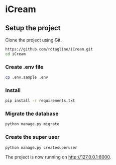 # iCream

## Setup the project

Clone the project using Git.

```sh
https://github.com/rdtagline/iCream.git
cd iCream
```

### Create .env file

```sh
cp .env.sample .env
```

### Install

```sh
pip install -r requirements.txt
```

### Migrate the database

```sh
python manage.py migrate
```

### Create the super user

```sh
python manage.py createsuperuser
```

The project is now running on http://127.0.0.1:8000.
